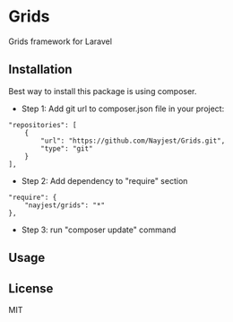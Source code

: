 Grids
=====

Grids framework for Laravel

## Installation

Best way to install this package is using composer.

* Step 1: Add git url to composer.json file in your project:
```
"repositories": [
    {
        "url": "https://github.com/Nayjest/Grids.git",
        "type": "git"
    }
],
```
* Step 2: Add dependency to "require" section
```
"require": {
    "nayjest/grids": "*"
},
```
* Step 3: run "composer update" command

## Usage


## License


MIT
